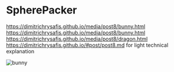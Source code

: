 # SpherePacker

https://dimitrichrysafis.github.io/media/post8/bunny.html \
https://dimitrichrysafis.github.io/media/post8/bunny.html
https://dimitrichrysafis.github.io/media/post8/dragon.html
https://dimitrichrysafis.github.io/#post/post8.md for light technical explanation

![bunny](bunny.jpg)


